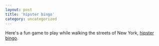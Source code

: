 ```yaml
---
layout: post
title: 'hipster bingo'
category: uncategorized
---
```


Here's a fun game to play while walking the streets of New York, [hipster bingo](http://www.catbirdseat.org/catbirdseat/bingo.html).
